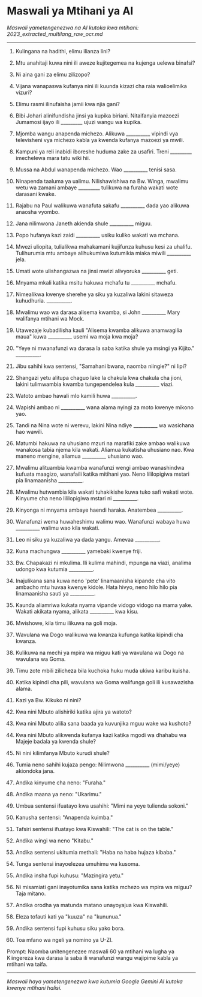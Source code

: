 # Maswali ya Mtihani ya AI
*Maswali yametengenezwa na AI kutoka kwa mtihani: 2023_extracted_multilang_raw_ocr.md*

---

1.  Kulingana na hadithi, elimu ilianza lini?
2.  Mtu anahitaji kuwa nini ili aweze kujitegemea na kujenga uelewa binafsi?
3.  Ni aina gani za elimu zilizopo?
4.  Vijana wanapaswa kufanya nini ili kuunda kizazi cha raia walioelimika vizuri?
5.  Elimu rasmi ilinufaisha jamii kwa njia gani?
6.  Bibi Johari alinifundisha jinsi ya kupika biriani. Nitaifanyia mazoezi Jumamosi ijayo ili _________ ujuzi wangu wa kupika.
7.  Mjomba wangu anapenda michezo. Alikuwa __________ vipindi vya televisheni vya michezo kabla ya kwenda kufanya mazoezi ya mwili.
8.  Kampuni ya reli inabidi iboreshe huduma zake za usafiri. Treni _________ imechelewa mara tatu wiki hii.
9.  Mussa na Abdul wanapenda michezo. Wao __________ tenisi sasa.
10. Ninapenda taaluma ya ualimu. Nilishawishiwa na Bw. Winga, mwalimu wetu wa zamani ambaye _________ tulikuwa na furaha wakati wote darasani kwake.
11. Rajabu na Paul walikuwa wanafuta sakafu __________ dada yao alikuwa anaosha vyombo.
12. Jana nilimwona Janeth akienda shule __________ miguu.
13. Popo hufanya kazi zaidi __________ usiku kuliko wakati wa mchana.
14. Mwezi uliopita, tulialikwa mahakamani kujifunza kuhusu kesi za uhalifu. Tulihurumia mtu ambaye alihukumiwa kutumikia miaka miwili __________ jela.
15. Umati wote ulishangazwa na jinsi mwizi alivyoruka __________ geti.
16. Mnyama mkali katika msitu hakuwa mchafu tu __________ mchafu.
17. Nimealikwa kwenye sherehe ya siku ya kuzaliwa lakini sitaweza kuhudhuria. __________.
18. Mwalimu wao wa darasa alisema kwamba, si John __________ Mary walifanya mtihani wa Mock.
19. Utawezaje kubadilisha kauli "Alisema kwamba alikuwa anamwagilia maua" kuwa __________ usemi wa moja kwa moja?
20. "Yeye ni mwanafunzi wa darasa la saba katika shule ya msingi ya Kijito." __________.
21. Jibu sahihi kwa sentensi, "Samahani bwana, naomba niingie?" ni lipi?
22. Shangazi yetu alitupa chaguo lake la chakula kwa chakula cha jioni, lakini tulimwambia kwamba tungependelea kula __________ viazi.
23. Watoto ambao hawali mlo kamili huwa __________.
24. Wapishi ambao ni __________ wana alama nyingi za moto kwenye mikono yao.
25. Tandi na Nina wote ni werevu, lakini Nina ndiye __________ wa wasichana hao wawili.
26. Matumbi hakuwa na uhusiano mzuri na marafiki zake ambao walikuwa wanakosa tabia njema kila wakati. Aliamua kukatisha uhusiano nao. Kwa maneno mengine, aliamua __________ uhusiano wao.
27. Mwalimu alituambia kwamba wanafunzi wengi ambao wanashindwa kufuata maagizo, wanafaili katika mitihani yao. Neno lililopigiwa mstari pia linamaanisha __________.
28. Mwalimu hutwambia kila wakati tuhakikishe kuwa tuko safi wakati wote. Kinyume cha neno lililopigiwa mstari ni __________.
29. Kinyonga ni mnyama ambaye haendi haraka. Anatembea __________.
30. Wanafunzi wema huwaheshimu walimu wao. Wanafunzi wabaya huwa __________ walimu wao kila wakati.
31. Leo ni siku ya kuzaliwa ya dada yangu. Amevaa __________.
32. Kuna machungwa __________ yamebaki kwenye friji.
33. Bw. Chapakazi ni mkulima. Ili kulima mahindi, mpunga na viazi, analima udongo kwa kutumia __________.
34. Inajulikana sana kuwa neno 'pete' linamaanisha kipande cha vito ambacho mtu huvaa kwenye kidole. Hata hivyo, neno hilo hilo pia linamaanisha sauti ya __________.
35. Kaunda aliamriwa kukata nyama vipande vidogo vidogo na mama yake. Wakati akikata nyama, alikata __________ kwa kisu.
36. Mwishowe, kila timu ilikuwa na goli moja.
37. Wavulana wa Dogo walikuwa wa kwanza kufunga katika kipindi cha kwanza.
38. Kulikuwa na mechi ya mpira wa miguu kati ya wavulana wa Dogo na wavulana wa Goma.
39. Timu zote mbili zilicheza bila kuchoka huku muda ukiwa karibu kuisha.
40. Katika kipindi cha pili, wavulana wa Goma walifunga goli ili kusawazisha alama.
41. Kazi ya Bw. Kikuko ni nini?
42. Kwa nini Mbuto alishiriki katika ajira ya watoto?
43. Kwa nini Mbuto alilia sana baada ya kuvunjika mguu wake wa kushoto?
44. Kwa nini Mbuto alikwenda kufanya kazi katika mgodi wa dhahabu wa Majeje badala ya kwenda shule?
45. Ni nini kilimfanya Mbuto kurudi shule?

46.  Tumia neno sahihi kujaza pengo: Nilimwona __________ (mimi/yeye) akiondoka jana.
47.  Andika kinyume cha neno: "Furaha."
48.  Andika maana ya neno: "Ukarimu."
49.  Umbua sentensi ifuatayo kwa usahihi: "Mimi na yeye tulienda sokoni."
50.  Kanusha sentensi: "Anapenda kuimba."
51.  Tafsiri sentensi ifuatayo kwa Kiswahili: "The cat is on the table."
52.  Andika wingi wa neno "Kitabu."
53.  Andika sentensi ukitumia methali: "Haba na haba hujaza kibaba."
54.  Tunga sentensi inayoelezea umuhimu wa kusoma.
55.  Andika insha fupi kuhusu: "Mazingira yetu."
56.  Ni misamiati gani inayotumika sana katika mchezo wa mpira wa miguu? Taja mitano.
57.  Andika orodha ya matunda matano unayoyajua kwa Kiswahili.
58.  Eleza tofauti kati ya "kuuza" na "kununua."
59.  Andika sentensi fupi kuhusu siku yako bora.
60.  Toa mfano wa ngeli ya nomino ya U-ZI.

Prompt: Naomba unitengenezee maswali 60 ya mtihani wa lugha ya Kiingereza kwa darasa la saba ili wanafunzi wangu wajipime kabla ya mtihani wa taifa.

---
*Maswali haya yametengenezwa kwa kutumia Google Gemini AI kutoka kwenye mtihani halisi.*
